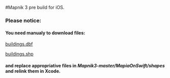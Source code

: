 #Mapnik 3 pre build for iOS.

### Please notice:

#### You need manualy to download files:

  [buildings.dbf](https://www.dropbox.com/s/a5n4orefa48enga/buildings.dbf?dl=1)
  
  [buildings.shp](https://www.dropbox.com/s/5xqpvmrs5uws23e/buildings.shp?dl=1)

#### and replace appropriative files in _Mapnik3-master/MapiaOnSwift/shapes_ and relink them in Xcode.